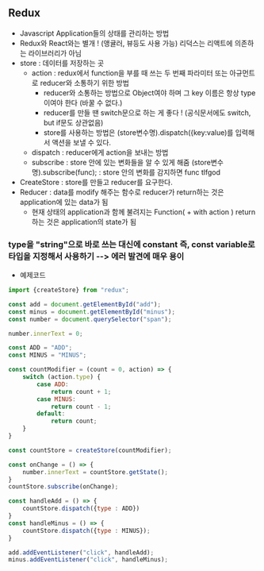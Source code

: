 ## Redux
- Javascript Application들의 상태를 관리하는 방법
- Redux와 React와는 별개 ! (앵귤러, 뷰등도 사용 가능) 리덕스는 리액트에 의존하는 라이브러리가 아님
- store : 데이터를 저장하는 곳
    - action : redux에서 function을 부를 때 쓰는 두 번째 파라미터 또는 아규먼트로 reducer와 소통하기 위한 방법 
        - reducer와 소통하는 방법으로 Object여야 하며 그 key 이름은 항상 type 이여야 한다 (바꿀 수 없다.)
        - reducer를 만들 땐 switch문으로 하는 게 좋다 ! (공식문서에도 switch, but if문도 상관없음)
        - store를 사용하는 방법은 (store변수명).dispatch({key:value)를 입력해서 액션을 보낼 수 있다.
    - dispatch : reducer에게 action을 보내는 방법
    - subscribe : store 안에 있는 변화들을 알 수 있게 해줌 (store변수명).subscribe(func); : store 안의 변화를 감지하면 func tlfgod
- CreateStore : store를 만들고 reducer를 요구한다.
- Reducer : data를 modify 해주는 함수로 reducer가 return하는 것은 application에 있는 data가 됨
    - 현재 상태의 application과 함께 불려지는 Function( + with action ) return하는 것은 application의 state가 됨

### type을 "string"으로 바로 쓰는 대신에 constant 즉, const variable로 타입을 지정해서 사용하기 --> 에러 발견에 매우 용이

- 예제코드

```Javascript
import {createStore} from "redux";

const add = document.getElementById("add");
const minus = document.getElementById("minus");
const number = document.querySelector("span");

number.innerText = 0;

const ADD = "ADD";
const MINUS = "MINUS";

const countModifier = (count = 0, action) => {
    switch (action.type) {
        case ADD:
            return count + 1;
        case MINUS:
            return count - 1;
        default:
            return count;
    }
}

const countStore = createStore(countModifier);

const onChange = () => {
    number.innerText = countStore.getState();
}
countStore.subscribe(onChange);

const handleAdd = () => {
    countStore.dispatch({type : ADD})
}
const handleMinus = () => {
    countStore.dispatch({type : MINUS});
}

add.addEventListener("click", handleAdd);
minus.addEventListener("click", handleMinus);

```



